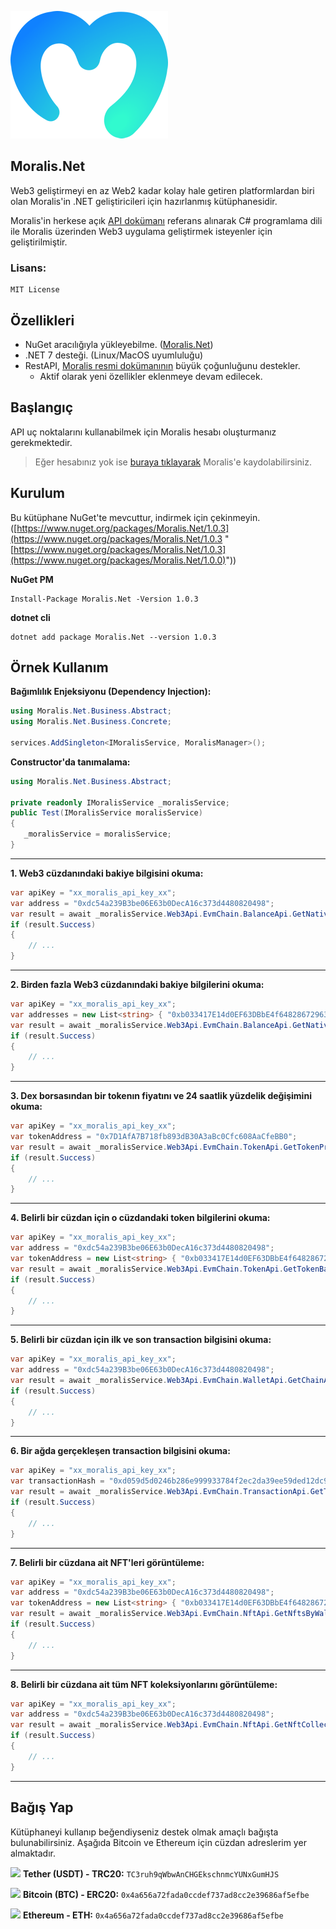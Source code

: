![Moralis.Net](https://github.com/emin-karadag/Moralis.Net/blob/main/Moralis.Net/Moralis-Logo.png)

## Moralis.Net
Web3 geliştirmeyi en az Web2 kadar kolay hale getiren platformlardan biri olan Moralis'in .NET geliştiricileri için hazırlanmış kütüphanesidir.


Moralis'in herkese açık [API dokümanı](https://docs.moralis.io/) referans alınarak C# programlama dili ile Moralis üzerinden Web3 uygulama geliştirmek isteyenler için geliştirilmiştir.

### Lisans: 
    MIT License

## Özellikleri
- NuGet aracılığıyla yükleyebilme. ([Moralis.Net](https://www.nuget.org/packages/Moralis.Net/1.0.3))
- .NET 7 desteği. (Linux/MacOS uyumluluğu)
- RestAPI, [Moralis resmi dokümanının](https://docs.moralis.io/) büyük çoğunluğunu destekler.
	- Aktif olarak yeni özellikler eklenmeye devam edilecek.

## Başlangıç
API uç noktalarını kullanabilmek için Moralis hesabı oluşturmanız gerekmektedir. 
> Eğer hesabınız yok ise [buraya tıklayarak](https://admin.moralis.io/register) Moralis'e kaydolabilirsiniz.

## Kurulum
Bu kütüphane NuGet'te mevcuttur, indirmek için çekinmeyin. ([https://www.nuget.org/packages/Moralis.Net/1.0.3](https://www.nuget.org/packages/Moralis.Net/1.0.3 "[https://www.nuget.org/packages/Moralis.Net/1.0.3](https://www.nuget.org/packages/Moralis.Net/1.0.0)"))

**NuGet PM**
```
Install-Package Moralis.Net -Version 1.0.3
```

**dotnet cli**
```
dotnet add package Moralis.Net --version 1.0.3
```
<!--
## Yol Haritası
Önümüzdeki süreçte `BinanceTR` kütüphanesine yeni özelliklerin eklenmesi ve genişletilmesi için çalışmalar yapılacaktır. Aşağıdaki tabloda üzerinde çalıştığımız yeni özellikleri görebilirsiniz.

| Özellik                 |    Durum     |  
|------------------------|:--------------:|
| OCO (Order-Cancel-Order) Desteği            |      ✔         |
| Hesap Ticaret Listesi (Account trade list)    |                |
| Para Çekme Talebi (Withdraw)                    |                |
| Para Çekme Geçmişi (Withdraw History)    |                |
| Para Yatırma Geçmişi (Deposit History)      |                |
| Para Yatırma Adresi (Deposit Address)       |                | |

!-->
## Örnek Kullanım

**Bağımlılık Enjeksiyonu (Dependency Injection):**
```csharp
using Moralis.Net.Business.Abstract;
using Moralis.Net.Business.Concrete;

services.AddSingleton<IMoralisService, MoralisManager>();
```

**Constructor'da tanımalama:**
```csharp
using Moralis.Net.Business.Abstract;

private readonly IMoralisService _moralisService;
public Test(IMoralisService moralisService)
{
   _moralisService = moralisService;
}
```

------------


**1. Web3 cüzdanındaki bakiye bilgisini okuma:**
```csharp
var apiKey = "xx_moralis_api_key_xx";
var address = "0xdc54a239B3be06E63b0DecA16c373d4480820498";
var result = await _moralisService.Web3Api.EvmChain.BalanceApi.GetNativeBalanceByWalletAsync(apiKey, address, ct: stoppingToken);
if (result.Success)
{
    // ...
}
```

------------

**2. Birden fazla Web3 cüzdanındaki bakiye bilgilerini okuma:**
```csharp
var apiKey = "xx_moralis_api_key_xx";
var addresses = new List<string> { "0xb033417E14d0EF63DBbE4f648286729637c23CA5", "0x8241c3f56F274F45758D6530952392e73951ce55" };
var result = await _moralisService.Web3Api.EvmChain.BalanceApi.GetNativeBalanceForMultipleWalletAsync(apiKey, addresses, EvmChainEnum.BSC, ct: stoppingToken);
if (result.Success)
{
    // ...
}
```

------------

**3. Dex borsasından bir tokenın fiyatını ve 24 saatlik yüzdelik değişimini okuma:**
```csharp
var apiKey = "xx_moralis_api_key_xx";
var tokenAddress = "0x7D1AfA7B718fb893dB30A3aBc0Cfc608AaCfeBB0";
var result = await _moralisService.Web3Api.EvmChain.TokenApi.GetTokenPriceAsync(apiKey, tokenAddress, ct: stoppingToken);
if (result.Success)
{
    // ...
}
```

------------

**4. Belirli bir cüzdan için o cüzdandaki token bilgilerini okuma:**
```csharp
var apiKey = "xx_moralis_api_key_xx";
var address = "0xdc54a239B3be06E63b0DecA16c373d4480820498";
var tokenAddress = new List<string> { "0xb033417E14d0EF63DBbE4f648286729637c23CA5", "0x8241c3f56F274F45758D6530952392e73951ce55" };
var result = await _moralisService.Web3Api.EvmChain.TokenApi.GetTokenBalanceByWalletAsync(apiKey, address, tokenAddress, ct: stoppingToken);
if (result.Success)
{
    // ...
}
```

------------

**5. Belirli bir cüzdan için ilk ve son transaction bilgisini okuma:**
```csharp
var apiKey = "xx_moralis_api_key_xx";
var address = "0xdc54a239B3be06E63b0DecA16c373d4480820498";
var result = await _moralisService.Web3Api.EvmChain.WalletApi.GetChainActivityByWalletAsync(apiKey, address, ct: stoppingToken);
if (result.Success)
{
    // ...
}
```

------------

**6. Bir ağda gerçekleşen transaction bilgisini okuma:**
```csharp
var apiKey = "xx_moralis_api_key_xx";
var transactionHash = "0xd059d5d0246b286e999933784f2ec2da39ee59ded12dc98467d94487968f7bbc";
var result = await _moralisService.Web3Api.EvmChain.TransactionApi.GetTransactionByHashAsync(apiKey, transactionHash, EvmChainEnum.BSC, ct: stoppingToken);
if (result.Success)
{
    // ...
}
```

------------

**7. Belirli bir cüzdana ait NFT'leri görüntüleme:**
```csharp
var apiKey = "xx_moralis_api_key_xx";
var address = "0xdc54a239B3be06E63b0DecA16c373d4480820498";
var tokenAddress = new List<string> { "0xb033417E14d0EF63DBbE4f648286729637c23CA5", "0x8241c3f56F274F45758D6530952392e73951ce55" };
var result = await _moralisService.Web3Api.EvmChain.NftApi.GetNftsByWalletAsync(apiKey, address, tokenAddresses: tokenAddress, ct: stoppingToken);
if (result.Success)
{
    // ...
}
```

------------

**8. Belirli bir cüzdana ait tüm NFT koleksiyonlarını görüntüleme:**
```csharp
var apiKey = "xx_moralis_api_key_xx";
var address = "0xdc54a239B3be06E63b0DecA16c373d4480820498";
var result = await _moralisService.Web3Api.EvmChain.NftApi.GetNftCollectionsByWalletAsync(apiKey, address, ct: stoppingToken);
if (result.Success)
{
    // ...
}
```

------------



## Bağış Yap
Kütüphaneyi kullanıp beğendiyseniz destek olmak amaçlı bağışta bulunabilirsiniz. Aşağıda Bitcoin ve Ethereum için cüzdan adreslerim yer almaktadır.

<img src="https://cdn.worldvectorlogo.com/logos/tether-1.svg" width="24px"> **Tether (USDT) - TRC20:** `TC3ruh9qWbwAnCHGEkschnmcYUNxGumHJS`

<img src="https://cdn.worldvectorlogo.com/logos/bitcoin.svg" width="24px"> **Bitcoin (BTC) - ERC20:** `0x4a656a72fada0ccdef737ad8cc2e39686af5efbe`

<img src="https://cdn.worldvectorlogo.com/logos/ethereum-1.svg" width="18px"> **Ethereum - ETH:** `0x4a656a72fada0ccdef737ad8cc2e39686af5efbe`
